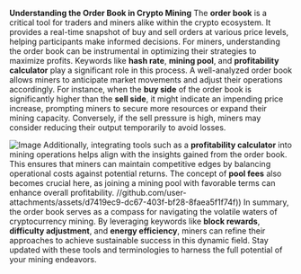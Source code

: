**Understanding the Order Book in Crypto Mining**
The **order book** is a critical tool for traders and miners alike within the crypto ecosystem. It provides a real-time snapshot of buy and sell orders at various price levels, helping participants make informed decisions. For miners, understanding the order book can be instrumental in optimizing their strategies to maximize profits. Keywords like **hash rate**, **mining pool**, and **profitability calculator** play a significant role in this process.
A well-analyzed order book allows miners to anticipate market movements and adjust their operations accordingly. For instance, when the **buy side** of the order book is significantly higher than the **sell side**, it might indicate an impending price increase, prompting miners to secure more resources or expand their mining capacity. Conversely, if the sell pressure is high, miners may consider reducing their output temporarily to avoid losses.

![Image](https://github.com/user-attachments/assets/d7419ec9-dc67-403f-bf28-8faea5f1f74f)
Additionally, integrating tools such as a **profitability calculator** into mining operations helps align with the insights gained from the order book. This ensures that miners can maintain competitive edges by balancing operational costs against potential returns. The concept of **pool fees** also becomes crucial here, as joining a mining pool with favorable terms can enhance overall profitability.
 //github.com/user-attachments/assets/d7419ec9-dc67-403f-bf28-8faea5f1f74f))
In summary, the order book serves as a compass for navigating the volatile waters of cryptocurrency mining. By leveraging keywords like **block rewards**, **difficulty adjustment**, and **energy efficiency**, miners can refine their approaches to achieve sustainable success in this dynamic field. Stay updated with these tools and terminologies to harness the full potential of your mining endeavors.
